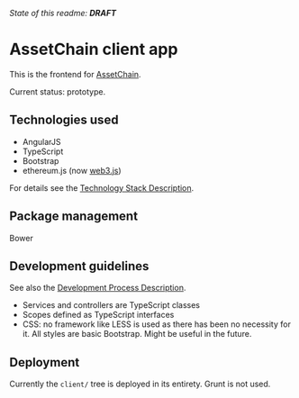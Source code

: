 *State of this readme:* **_DRAFT_**

# AssetChain client app

This is the frontend for [AssetChain](http://assetcha.in).

Current status: prototype.

## Technologies used
* AngularJS
* TypeScript
* Bootstrap
* ethereum.js (now [web3.js](https://github.com/ethereum/web3.js/))

For details see the  [Technology Stack Description](https://docs.google.com/document/d/1_wngicJ7PwaiTnXtJ2PvQABcCKqrrhiZIffTBaZ0q3g/).

## Package management

Bower

## Development guidelines

See also the [Development Process Description](https://docs.google.com/document/d/1NFjOb6fBUDFURHYRJnRE0o7buNS5oKIuBmrXo-CT9Kk/).

* Services and controllers are TypeScript classes
* Scopes defined as TypeScript interfaces
* CSS: no framework like LESS is used as there has been no necessity for it. All styles are basic Bootstrap. Might be useful in the future.

## Deployment

Currently the ```client/``` tree is deployed in its entirety. Grunt is not used.
